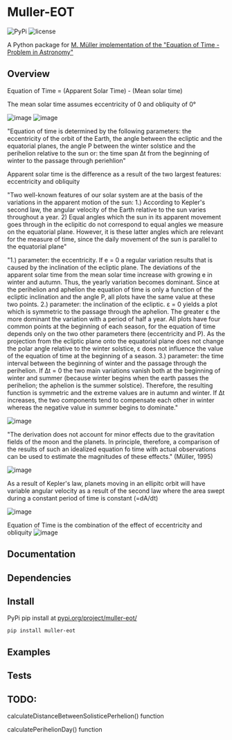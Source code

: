 # Muller-EOT
![PyPi](https://img.shields.io/pypi/v/muller-eot)
![license](https://img.shields.io/github/license/cyschneck/Muller-EOT)

A Python package for [M. Müller implementation of the "Equation of Time - Problem in Astronomy"](http://info.ifpan.edu.pl/firststep/aw-works/fsII/mul/mueller.pdf)

## Overview

Equation of Time = (Apparent Solar Time) - (Mean solar time) 

The mean solar time assumes eccentricity of 0 and obliquity of 0°

![image](https://user-images.githubusercontent.com/22159116/203484389-613ffb3e-9719-4962-a316-eeeb887af1c5.png)
![image](https://user-images.githubusercontent.com/22159116/203484492-bf0f6098-fe13-44d3-b372-bcb8cc4120f8.png)


"Equation of time is determined by the following parameters: the eccentricity of 
the orbit of the Earth, the angle between the ecliptic and the equatorial planes, the 
angle P between the winter solstice and the perihelion relative to the sun or: 
the time span ∆t from the beginning of winter to the passage through periehlion"

Apparent solar time is the difference as a result of the two largest features: eccentricity and obliquity

"Two well-known features of our solar system are at the basis of the variations
 in the apparent motion of the sun: 1.) According to Kepler's second law, the angular
 velocity of the Earth relative to the sun varies throughout a year. 2) Equal angles
 which the sun in its apparent movement goes through in the eclipitic do not correspond
 to equal angles we measure on the equatorial plane. However, it is these latter angles
 which are relevant for the measure of time, since the daily movement of the sun is
 parallel to the equatorial plane"

"1.) parameter: the eccentricity. If e = 0 a regular variation results that is caused by
the inclination of the ecliptic plane. The deviations of the apparent solar time from the
mean solar time increase with growing e in winter and autumn. Thus, the yearly variation
becomes dominant. Since at the perihelion and aphelion the equation of time is only a
function of the ecliptic inclination and the angle P, all plots have the same value at these
two points.
2.) parameter: the inclination of the ecliptic. ε = 0 yields a plot which is symmetric to
the passage through the aphelion. The greater ε the more dominant the variation with a
period of half a year. All plots have four common points at the beginning of each season,
for the equation of time depends only on the two other parameters there (eccentricity
and P). As the projection from the ecliptic plane onto the equatorial plane does not
change the polar angle relative to the winter solstice, ε does not influence the value of the
equation of time at the beginning of a season.
3.) parameter: the time interval between the beginning of winter and the passage
through the perihelion. If ∆t = 0 the two main variations vanish both at the beginning
of winter and summer (because winter begins when the earth passes the perihelion; the
aphelion is the summer solstice). Therefore, the resulting function is symmetric and the
extreme values are in autumn and winter. If ∆t increases, the two components tend to
compensate each other in winter whereas the negative value in summer begins to dominate."

![image](https://user-images.githubusercontent.com/22159116/203484623-72008d48-6677-498b-bbcf-bf53ee137779.png)


"The derivation does not account for minor effects due to the gravitation fields of the moon and the planets. In principle, therefore, a comparison of the results of such an idealized equation fo time with actual observations can be used to estimate the magnitudes of these effects." (Müller, 1995)

![image](https://user-images.githubusercontent.com/22159116/203484797-23c81e99-0eee-4431-bc21-31429a615e4f.png)

As a result of Kepler's law, planets moving in an ellipitc orbit will have variable angular velocity as a result of the second law where the area swept during a constant period of time is constant (=dA/dt)

![image](https://user-images.githubusercontent.com/22159116/203484692-b07bad99-3c6c-43e5-904f-04200f72c571.png)

Equation of Time is the combination of the effect of eccentricity and obliquity
![image](https://user-images.githubusercontent.com/22159116/203484851-c96be35a-2d4a-44df-a2ee-a9d88974aa9e.png)

## Documentation
## Dependencies
## Install
PyPi pip install at [pypi.org/project/muller-eot/](https://pypi.org/project/muller-eot/)

```
pip install muller-eot
```
## Examples
## Tests
## TODO:

calculateDistanceBetweenSolisticePerhelion() function

calculatePerihelionDay() function
